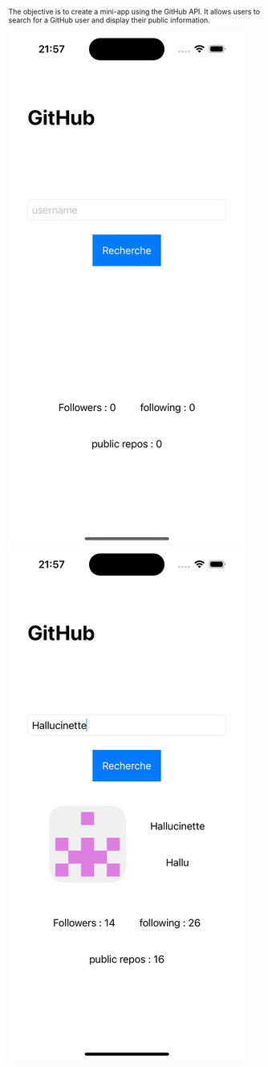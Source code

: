 The objective is to create a mini-app using the GitHub API. It allows users to search for a GitHub user and display their public information.


![screenWidget](https://github.com/Hallucinette/Api_Github/blob/main/ScreenshotGitHubApp.png)
![screenWidget](https://github.com/Hallucinette/Api_Github/blob/main/ScreenshotGitHubApp2.png)
